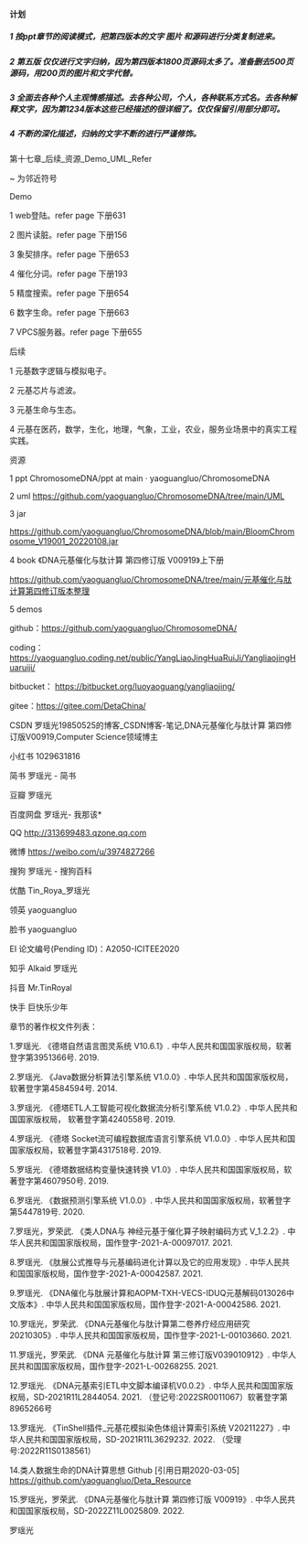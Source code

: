 #### 计划

##### 1 按ppt章节的阅读模式，把第四版本的文字 图片 和源码进行分类复制进来。
##### 2 第五版 仅仅进行文字归纳，因为第四版本1800页源码太多了。准备删去500页源码，用200页的图片和文字代替。
##### 3 全面去各种个人主观情感描述。去各种公司，个人，各种联系方式名。去各种解释文字，因为第1234版本这些已经描述的很详细了。仅仅保留引用部分即可。
##### 4 不断的深化描述，归纳的文字不断的进行严谨修饰。

第十七章_后续_资源_Demo_UML_Refer

~ 为邻近符号

Demo

1 web登陆。refer page 下册631

2 图片读脏。refer page 下册156

3 象契排序。refer page 下册653

4 催化分词。refer page 下册193

5 精度搜索。refer page 下册654

6 数字生命。refer page 下册663

7 VPCS服务器。refer page 下册655

后续

1 元基数字逻辑与模拟电子。

2 元基芯片与滤波。

3 元基生命与生态。

4 元基在医药，数学，生化，地理，气象，工业，农业，服务业场景中的真实工程实践。

资源

1 ppt ChromosomeDNA/ppt at main · yaoguangluo/ChromosomeDNA

2 uml https://github.com/yaoguangluo/ChromosomeDNA/tree/main/UML

3 jar

https://github.com/yaoguangluo/ChromosomeDNA/blob/main/BloomChromosome_V19001_20220108.jar

4 book 《DNA元基催化与肽计算 第四修订版 V00919》上下册

https://github.com/yaoguangluo/ChromosomeDNA/tree/main/元基催化与肽计算第四修订版本整理

5 demos

github：https://github.com/yaoguangluo/ChromosomeDNA/

coding：https://yaoguangluo.coding.net/public/YangLiaoJingHuaRuiJi/YangliaojingHuaruiji/

bitbucket： https://bitbucket.org/luoyaoguang/yangliaojing/

gitee：https://gitee.com/DetaChina/

CSDN 罗瑶光19850525的博客_CSDN博客-笔记,DNA元基催化与肽计算 第四修订版V00919,Computer Science领域博主

小红书 1029631816

简书 罗瑶光 - 简书

豆瓣 罗瑶光

百度网盘 罗瑶光- 我那该*

QQ http://313699483.qzone.qq.com

微博 https://weibo.com/u/3974827266

搜狗 罗瑶光 - 搜狗百科

优酷 Tin_Roya_罗瑶光

领英 yaoguangluo

脸书 yaoguangluo

EI 论文编号(Pending ID)：A2050-ICITEE2020

知乎 Alkaid 罗瑶光

抖音 Mr.TinRoyal

快手 巨快乐少年

章节的著作权文件列表：

1.罗瑶光. 《德塔自然语言图灵系统 V10.6.1》. 中华人民共和国国家版权局，软著登字第3951366号. 2019.

2.罗瑶光. 《Java数据分析算法引擎系统 V1.0.0》. 中华人民共和国国家版权局，软著登字第4584594号. 2014.

3.罗瑶光. 《德塔ETL人工智能可视化数据流分析引擎系统 V1.0.2》. 中华人民共和国国家版权局， 软著登字第4240558号. 2019.

4.罗瑶光. 《德塔 Socket流可编程数据库语言引擎系统 V1.0.0》. 中华人民共和国国家版权局，软著登字第4317518号. 2019.

5.罗瑶光. 《德塔数据结构变量快速转换 V1.0》. 中华人民共和国国家版权局，软著登字第4607950号. 2019.

6.罗瑶光. 《数据预测引擎系统 V1.0.0》. 中华人民共和国国家版权局，软著登字第5447819号. 2020.

7.罗瑶光，罗荣武. 《类人DNA与 神经元基于催化算子映射编码方式 V_1.2.2》. 中华人民共和国国家版权局，国作登字-2021-A-00097017. 2021.

8.罗瑶光. 《肽展公式推导与元基编码进化计算以及它的应用发现》. 中华人民共和国国家版权局，国作登字-2021-A-00042587. 2021.

9.罗瑶光. 《DNA催化与肽展计算和AOPM-TXH-VECS-IDUQ元基解码013026中文版本》. 中华人民共和国国家版权局，国作登字-2021-A-00042586. 2021.

10.罗瑶光，罗荣武. 《DNA元基催化与肽计算第二卷养疗经应用研究20210305》. 中华人民共和国国家版权局，国作登字-2021-L-00103660. 2021.

11.罗瑶光，罗荣武. 《DNA 元基催化与肽计算 第三修订版V039010912》. 中华人民共和国国家版权局，国作登字-2021-L-00268255. 2021.

12.罗瑶光. 《DNA元基索引ETL中文脚本编译机V0.0.2》. 中华人民共和国国家版权局，SD-2021R11L2844054. 2021. （登记号:2022SR0011067）软著登字第8965266号

13.罗瑶光. 《TinShell插件_元基花模拟染色体组计算索引系统 V20211227》. 中华人民共和国国家版权局，SD-2021R11L3629232. 2022. （受理号:2022R11S0138561）

14.类人数据生命的DNA计算思想 Github [引用日期2020-03-05] https://github.com/yaoguangluo/Deta_Resource

15.罗瑶光，罗荣武. 《DNA元基催化与肽计算 第四修订版 V00919》. 中华人民共和国国家版权局，SD-2022Z11L0025809. 2022.



罗瑶光

